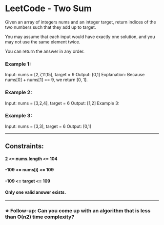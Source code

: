 # LeetCode - Two Sum


Given an array of integers nums and an integer target, return indices of the two numbers such that they add up to target.

You may assume that each input would have exactly one solution, and you may not use the same element twice.

You can return the answer in any order.

 

### Example 1:

Input: nums = [2,7,11,15], target = 9
Output: [0,1]
Explanation: Because nums[0] + nums[1] == 9, we return [0, 1].

### Example 2:

Input: nums = [3,2,4], target = 6
Output: [1,2]
Example 3:

### Example 3:

Input: nums = [3,3], target = 6
Output: [0,1]
 
***

## Constraints:

#### 2 <= nums.length <= 104

#### -109 <= nums[i] <= 109

#### -109 <= target <= 109

#### Only one valid answer exists.
 
 ***

### ※ Follow-up: Can you come up with an algorithm that is less than O(n2) time complexity?
